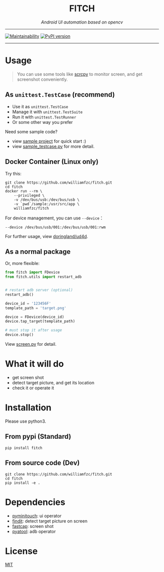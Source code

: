 <h1 align="center">FITCH</h1>
<p align="center">
    <em>Android UI automation based on opencv</em>
</p>

---

[![Maintainability](https://api.codeclimate.com/v1/badges/de3e2f35842f80a26ed3/maintainability)](https://codeclimate.com/github/williamfzc/fitch/maintainability)
[![PyPI version](https://badge.fury.io/py/fitch.svg)](https://badge.fury.io/py/fitch)

---

# Usage

> You can use some tools like [scrcpy](https://github.com/Genymobile/scrcpy) to monitor screen, and get screenshot conveniently.

## As `unittest.TestCase` (recommend)

- Use it as `unittest.TestCase`
- Manage it with `unittest.TestSuite` 
- Run it with `unittest.TestRunner`
- Or some other way you prefer

Need some sample code? 

- view [sample project](sample) for quick start :)
- view [sample_testcase.py](sample_testcase.py) for more detail.

## Docker Container (Linux only)

Try this:

```shell
git clone https://github.com/williamfzc/fitch.git
cd fitch
docker run --rm \
    --privileged \
    -v /dev/bus/usb:/dev/bus/usb \
    -v `pwd`/sample:/usr/src/app \
    williamfzc/fitch
```

For device management, you can use `--device`：

```shell
--device /dev/bus/usb/001:/dev/bus/usb/001:rwm
```

For further usage, view [doringland/ud4d](https://github.com/doringland/ud4d).

## As a normal package

Or, more flexible:

```python
from fitch import FDevice
from fitch.utils import restart_adb


# restart adb server (optional)
restart_adb()

device_id = '123456F'
template_path = 'target.png'

device = FDevice(device_id)
device.tap_target(template_path)

# must stop it after usage
device.stop()
```

View [screen.py](fitch/screen.py) for detail.

# What it will do

- get screen shot
- detect target picture, and get its location
- check it or operate it

# Installation

Please use python3.

## From pypi (Standard)

```shell
pip install fitch
```

## From source code (Dev)

```shell
git clone https://github.com/williamfzc/fitch.git
cd fitch
pip install -e .
```

# Dependencies

- [pyminitouch](https://github.com/williamfzc/pyminitouch): ui operator
- [findit](https://github.com/williamfzc/findit): detect target picture on screen
- [fastcap](https://github.com/williamfzc/fastcap): screen shot
- [pyatool](https://github.com/williamfzc/pyatool): adb operator

# License

[MIT](LICENSE)
